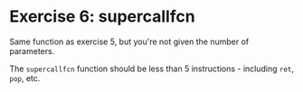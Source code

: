 # Exercise 6: supercallfcn
Same function as exercise 5, but you're not given the number of parameters.

The `supercallfcn` function should be less than 5 instructions - including
`ret`, `pop`, etc.
